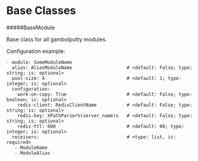 Base Classes
==========

#####BaseModule

Base class for all gambolputty  modules.

Configuration example:

    - module: SomeModuleName
      alias: AliasModuleName                    # <default: False; type: string; is: optional>
      pool-size: 4                              # <default: 1; type: integer; is: optional>
      configuration:
        work-on-copy: True                      # <default: False; type: boolean; is: optional>
        redis-client: RedisClientName           # <default: False; type: string; is: optional>
        redis-key: XPathParser%(server_name)s   # <default: False; type: string; is: optional>
        redis-ttl: 600                          # <default: 60; type: integer; is: optional>
      receivers:                                # <type: list, is: required>
       - ModuleName
       - ModuleAlias